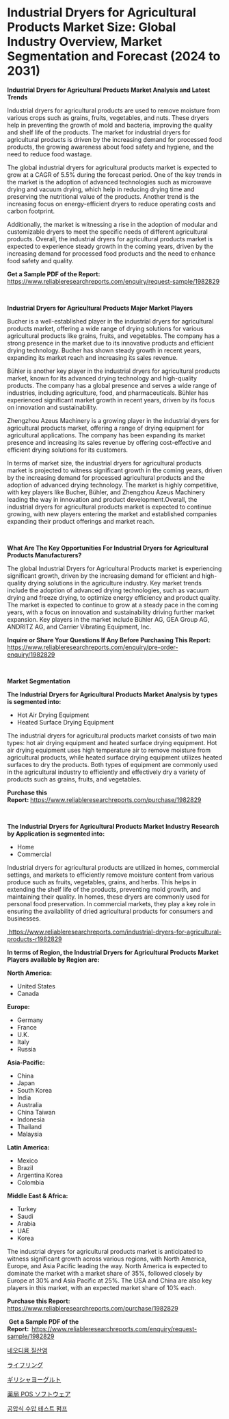 <p><h1>Industrial Dryers for Agricultural Products Market Size: Global Industry Overview, Market Segmentation and Forecast (2024 to 2031)</h1></p><p><strong>Industrial Dryers for Agricultural Products Market Analysis and Latest Trends</strong></p>
<p><p>Industrial dryers for agricultural products are used to remove moisture from various crops such as grains, fruits, vegetables, and nuts. These dryers help in preventing the growth of mold and bacteria, improving the quality and shelf life of the products. The market for industrial dryers for agricultural products is driven by the increasing demand for processed food products, the growing awareness about food safety and hygiene, and the need to reduce food wastage.</p><p>The global industrial dryers for agricultural products market is expected to grow at a CAGR of 5.5% during the forecast period. One of the key trends in the market is the adoption of advanced technologies such as microwave drying and vacuum drying, which help in reducing drying time and preserving the nutritional value of the products. Another trend is the increasing focus on energy-efficient dryers to reduce operating costs and carbon footprint.</p><p>Additionally, the market is witnessing a rise in the adoption of modular and customizable dryers to meet the specific needs of different agricultural products. Overall, the industrial dryers for agricultural products market is expected to experience steady growth in the coming years, driven by the increasing demand for processed food products and the need to enhance food safety and quality.</p></p>
<p><strong>Get a Sample PDF of the Report:&nbsp;</strong> <a href="https://www.reliableresearchreports.com/enquiry/request-sample/1982829">https://www.reliableresearchreports.com/enquiry/request-sample/1982829</a></p>
<p>&nbsp;</p>
<p><strong>Industrial Dryers for Agricultural Products Major Market Players</strong></p>
<p><p>Bucher is a well-established player in the industrial dryers for agricultural products market, offering a wide range of drying solutions for various agricultural products like grains, fruits, and vegetables. The company has a strong presence in the market due to its innovative products and efficient drying technology. Bucher has shown steady growth in recent years, expanding its market reach and increasing its sales revenue.</p><p>Bühler is another key player in the industrial dryers for agricultural products market, known for its advanced drying technology and high-quality products. The company has a global presence and serves a wide range of industries, including agriculture, food, and pharmaceuticals. Bühler has experienced significant market growth in recent years, driven by its focus on innovation and sustainability.</p><p>Zhengzhou Azeus Machinery is a growing player in the industrial dryers for agricultural products market, offering a range of drying equipment for agricultural applications. The company has been expanding its market presence and increasing its sales revenue by offering cost-effective and efficient drying solutions for its customers.</p><p>In terms of market size, the industrial dryers for agricultural products market is projected to witness significant growth in the coming years, driven by the increasing demand for processed agricultural products and the adoption of advanced drying technology. The market is highly competitive, with key players like Bucher, Bühler, and Zhengzhou Azeus Machinery leading the way in innovation and product development.Overall, the industrial dryers for agricultural products market is expected to continue growing, with new players entering the market and established companies expanding their product offerings and market reach.</p></p>
<p>&nbsp;</p>
<p><strong>What Are The Key Opportunities For Industrial Dryers for Agricultural Products Manufacturers?</strong></p>
<p><p>The global Industrial Dryers for Agricultural Products market is experiencing significant growth, driven by the increasing demand for efficient and high-quality drying solutions in the agriculture industry. Key market trends include the adoption of advanced drying technologies, such as vacuum drying and freeze drying, to optimize energy efficiency and product quality. The market is expected to continue to grow at a steady pace in the coming years, with a focus on innovation and sustainability driving further market expansion. Key players in the market include Bühler AG, GEA Group AG, ANDRITZ AG, and Carrier Vibrating Equipment, Inc.</p></p>
<p><strong>Inquire or Share Your Questions If Any Before Purchasing This Report:</strong> <a href="https://www.reliableresearchreports.com/enquiry/pre-order-enquiry/1982829">https://www.reliableresearchreports.com/enquiry/pre-order-enquiry/1982829</a></p>
<p>&nbsp;</p>
<p><strong>Market Segmentation</strong></p>
<p><strong>The Industrial Dryers for Agricultural Products Market Analysis by types is segmented into:</strong></p>
<p><ul><li>Hot Air Drying Equipment</li><li>Heated Surface Drying Equipment</li></ul></p>
<p><p>The industrial dryers for agricultural products market consists of two main types: hot air drying equipment and heated surface drying equipment. Hot air drying equipment uses high temperature air to remove moisture from agricultural products, while heated surface drying equipment utilizes heated surfaces to dry the products. Both types of equipment are commonly used in the agricultural industry to efficiently and effectively dry a variety of products such as grains, fruits, and vegetables.</p></p>
<p><strong>Purchase this Report:&nbsp;</strong><a href="https://www.reliableresearchreports.com/purchase/1982829">https://www.reliableresearchreports.com/purchase/1982829</a></p>
<p>&nbsp;</p>
<p><strong>The Industrial Dryers for Agricultural Products Market Industry Research by Application is segmented into:</strong></p>
<p><ul><li>Home</li><li>Commercial</li></ul></p>
<p><p>Industrial dryers for agricultural products are utilized in homes, commercial settings, and markets to efficiently remove moisture content from various produce such as fruits, vegetables, grains, and herbs. This helps in extending the shelf life of the products, preventing mold growth, and maintaining their quality. In homes, these dryers are commonly used for personal food preservation. In commercial markets, they play a key role in ensuring the availability of dried agricultural products for consumers and businesses.</p></p>
<p><a href="https://www.reliableresearchreports.com/industrial-dryers-for-agricultural-products-r1982829">&nbsp;https://www.reliableresearchreports.com/industrial-dryers-for-agricultural-products-r1982829</a></p>
<p><strong>In terms of Region, the Industrial Dryers for Agricultural Products Market Players available by Region are:</strong></p>
<p>
    <p> <strong> North America: </strong>
        <ul>
            <li>United States</li>
            <li>Canada</li>
        </ul>
        </p> 
    <p> <strong> Europe: </strong>
        <ul>
            <li>Germany</li>
            <li>France</li>
            <li>U.K.</li>
            <li>Italy</li>
            <li>Russia</li>
        </ul>
        </p> 
    <p> <strong> Asia-Pacific: </strong>
        <ul>
            <li>China</li>
            <li>Japan</li>
            <li>South Korea</li>
            <li>India</li>
            <li>Australia</li>
            <li>China Taiwan</li>
            <li>Indonesia</li>
            <li>Thailand</li>
            <li>Malaysia</li>
        </ul>
        </p> 
    <p> <strong> Latin America: </strong>
        <ul>
            <li>Mexico</li>
            <li>Brazil</li>
            <li>Argentina Korea</li>
            <li>Colombia</li>
        </ul>
        </p> 
    <p> <strong> Middle East & Africa: </strong>
        <ul>
            <li>Turkey</li>
            <li>Saudi</li>
            <li>Arabia</li>
            <li>UAE</li>
            <li>Korea</li>
        </ul>
    </p>
    </p>
<p><p>The industrial dryers for agricultural products market is anticipated to witness significant growth across various regions, with North America, Europe, and Asia Pacific leading the way. North America is expected to dominate the market with a market share of 35%, followed closely by Europe at 30% and Asia Pacific at 25%. The USA and China are also key players in this market, with an expected market share of 10% each.</p></p>
<p><strong>Purchase this Report: </strong><a href="https://www.reliableresearchreports.com/purchase/1982829">https://www.reliableresearchreports.com/purchase/1982829</a></p>
<p>&nbsp;<strong>Get a Sample PDF of the Report:&nbsp;&nbsp;</strong><a href="https://www.reliableresearchreports.com/enquiry/request-sample/1982829">https://www.reliableresearchreports.com/enquiry/request-sample/1982829</a></p>
<p><strong></strong></p>
<p><p><a href="https://medium.com/@heatherelasquez5675/%EB%84%A4%EC%98%A4%EB%94%A4%EB%8A%84-%EC%A7%88%ED%99%94%EB%AC%BC-%EC%8B%9C%EC%9E%A5-%EA%B7%9C%EB%AA%A8-cagr-%ED%8A%B8%EB%A0%8C%EB%93%9C-2024-2030-5aefefb20d40">네오디뮴 질산염</a></p><p><a href="https://medium.com/@thomasbaker655/%E3%83%A9%E3%82%A4%E3%83%95%E3%83%AA%E3%83%B3%E3%82%B0%E3%81%AE%E5%B8%82%E5%A0%B4%E5%B1%95%E6%9C%9B-%E7%94%A3%E6%A5%AD%E6%A6%82%E8%A6%81%E3%81%A8%E4%BA%88%E6%B8%AC-2024%E5%B9%B4%E3%81%8B%E3%82%892031%E5%B9%B4%E3%81%BE%E3%81%A7-fde9efe4d2dc">ライフリング</a></p><p><a href="https://medium.com/@jarredmertz53/%E3%82%AE%E3%83%AA%E3%82%B7%E3%83%A3%E3%83%A8%E3%83%BC%E3%82%B0%E3%83%AB%E3%83%88%E5%B8%82%E5%A0%B4%E3%81%AE%E8%A6%8F%E6%A8%A1%E3%81%AF-%E3%82%B0%E3%83%AD%E3%83%BC%E3%83%90%E3%83%AB%E7%94%A3%E6%A5%AD%E3%81%AB%E3%81%8A%E3%81%91%E3%82%8B%E6%9C%80%E9%81%A9%E3%81%AA%E3%83%9E%E3%83%BC%E3%82%B1%E3%83%86%E3%82%A3%E3%83%B3%E3%82%B0%E3%83%81%E3%83%A3%E3%83%8D%E3%83%AB%E3%82%92%E6%98%8E%E3%82%89%E3%81%8B%E3%81%AB%E3%81%99%E3%82%8B-104e7bd7e163">ギリシャヨーグルト</a></p><p><a href="https://github.com/luffiazaza/Market-Research-Report-List-1/blob/main/714271945263.md">薬局 POS ソフトウェア</a></p><p><a href="https://medium.com/@fly879567/%ED%92%8D%EC%95%95-%EC%88%98%EC%95%95%EC%8B%9C%ED%97%98-%ED%8E%8C%ED%94%84-%EC%8B%9C%EC%9E%A5-%EC%9D%B8%EC%82%AC%EC%9D%B4%ED%8A%B8-%EC%8B%9C%EC%9E%A5-%EB%8F%99%ED%96%A5-%EC%84%B1%EC%9E%A5-2024%EB%85%84%EB%B6%80%ED%84%B0-2031%EB%85%84%EA%B9%8C%EC%A7%80-%EC%98%88%EC%B8%A1%EB%90%9C-%EC%84%B1%EC%9E%A5-af3374f4dc8f">공압식 수압 테스트 펌프</a></p></p>
